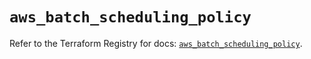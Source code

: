 # `aws_batch_scheduling_policy`

Refer to the Terraform Registry for docs: [`aws_batch_scheduling_policy`](https://registry.terraform.io/providers/hashicorp/aws/6.11.0/docs/resources/batch_scheduling_policy).
